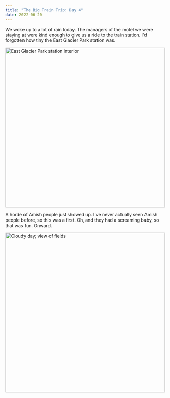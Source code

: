 ```yaml
---
title: "The Big Train Trip: Day 4"
date: 2022-06-20
---
```

We woke up to a lot of rain today. The managers of the motel we were staying at were kind enough to give us a ride to the train station. I'd forgotten how tiny the East Glacier Park station was.

<img src="/github-pages-with-jekyll/docs/assets/images/day4_1.jpg" alt="East Glacier Park station interior" width="500"/>

A horde of Amish people just showed up. I've never actually seen Amish people before, so this was a first. Oh, and they had a screaming baby, so that was fun. Onward.

<img src="/github-pages-with-jekyll/docs/assets/images/day4_2.jpg" alt="Cloudy day; view of fields" width="500"/>
